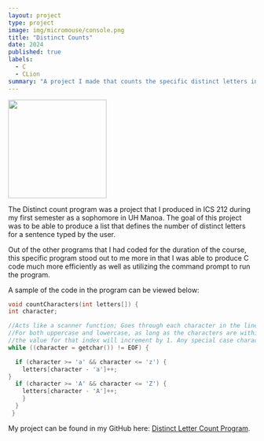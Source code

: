 ```yaml
---
layout: project
type: project
image: img/micromouse/console.png
title: "Distinct Counts"
date: 2024
published: true
labels:
  - C
  - CLion
summary: "A project I made that counts the specific distinct letters in a sentence."
---
```


<div class="text-center p-4">
  <img width="200px" src="https://upload.wikimedia.org/wikipedia/commons/thumb/6/62/Clion.svg/1200px-Clion.svg.png" >
</div>

The Distinct count program was a project that I produced in ICS 212 during my first semester as a sophomore in UH Manoa. The goal of this project was to be able to produce a list that defines the number of distinct letters for a sentence typed by the user.

Out of the other programs that I had coded for the duration of the course, this specific program stood out to me more in that I was able to produce C code much more efficiently as well as utilizing the command prompt to run the program. 

A sample of the code in the program can be viewed below:

```c
void countCharacters(int letters[]) {
int character;

//Acts like a scanner function; Goes through each character in the line until EOF.
//For both uppercase and lowercase, as long as the characters are within range of a - z,
//the value for that index will increment by 1. Any special case characters are ignored.
while ((character = getchar()) != EOF) {

  if (character >= 'a' && character <= 'z') {
    letters[character - 'a']++;
}
  if (character >= 'A' && character <= 'Z') {
    letters[character - 'A']++;
    }
  }
 }
```

My project can be found in my GitHub here: [Distinct Letter Count Program](https://github.com/danny-ngo-2005/programs-from-class/blob/main/distinctalphabets.c).
